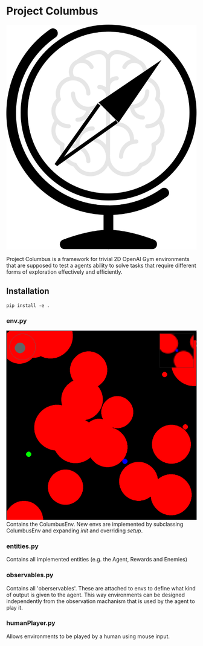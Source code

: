 # Project Columbus

<p align='center'>
  <img src='./icon.svg'>
</p>

Project Columbus is a framework for trivial 2D OpenAI Gym environments that are supposed to test a agents ability to solve tasks that require different forms of exploration effectively and efficiently.  

## Installation
```
pip install -e .
```

### env.py
![Screenshot](./img_README.png)
Contains the ColumbusEnv. New envs are implemented by subclassing ColumbusEnv and expanding _init_ and overriding _setup_.

### entities.py
Contains all implemented entities (e.g. the Agent, Rewards and Enemies)

### observables.py
Contains all 'oberservables'. These are attached to envs to define what kind of output is given to the agent. This way environments can be designed independently from the observation machanism that is used by the agent to play it.

### humanPlayer.py
Allows environments to be played by a human using mouse input.
